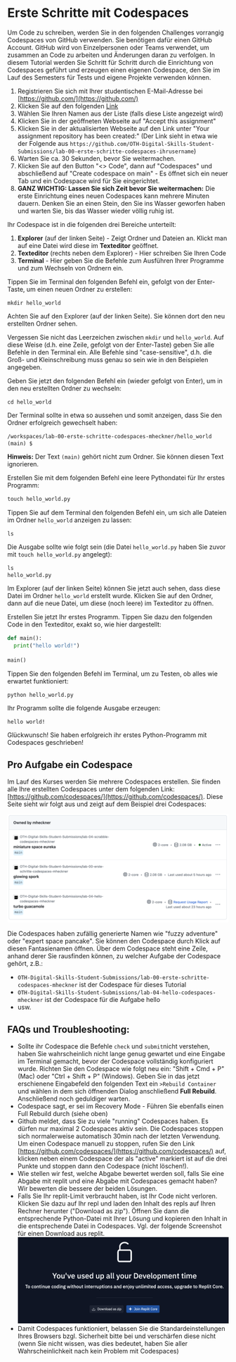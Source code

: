 # Erste Schritte mit Codespaces
Um Code zu schreiben, werden Sie in den folgenden Challenges vorrangig Codespaces von GitHub verwenden. Sie benötigen dafür einen GitHub Account. GitHub wird von Einzelpersonen oder Teams verwendet, um zusammen an Code zu arbeiten und Änderungen daran zu verfolgen. In diesem Tutorial werden Sie Schritt für Schritt durch die Einrichtung von Codespaces geführt und erzeugen einen eigenen Codespace, den Sie im Lauf des Semesters für Tests und eigene Projekte verwenden können.

1. Registrieren Sie sich mit Ihrer studentischen E-Mail-Adresse bei [https://github.com/](https://github.com/)
2. Klicken Sie auf den folgenden [Link](https://classroom.github.com/a/aUH65Zhn)
3. Wählen Sie Ihren Namen aus der Liste (falls diese Liste angezeigt wird)
4. Klicken Sie in der geöffneten Webseite auf "Accept this assignment"
5. Klicken Sie in der aktualisierten Webseite auf den Link unter "Your assignment repository has been created:" (Der Link sieht in etwa wie der Folgende aus ```https://github.com/OTH-Digital-Skills-Student-Submissions/lab-00-erste-schritte-codespaces-ihrusername```)
6. Warten Sie ca. 30 Sekunden, bevor Sie weitermachen.
7. Klicken Sie auf den Button "<> Code", dann auf "Codespaces" und abschließend auf "Create codespace on main" - Es öffnet sich ein neuer Tab und ein Codespace wird für Sie eingerichtet.
8. **GANZ WICHTIG: Lassen Sie sich Zeit bevor Sie weitermachen:** Die erste Einrichtung eines neuen Codespaces kann mehrere Minuten dauern. Denken Sie an einen Stein, den Sie ins Wasser geworfen haben und warten Sie, bis das Wasser wieder völlig ruhig ist.

Ihr Codespace ist in die folgenden drei Bereiche unterteilt:

1. **Explorer** (auf der linken Seite) - Zeigt Ordner und Dateien an. Klickt man auf eine Datei wird diese im **Texteditor** geöffnet.
2. **Texteditor** (rechts neben dem Explorer) - Hier schreiben Sie Ihren Code
3. **Terminal** - Hier geben Sie die Befehle zum Ausführen Ihrer Programme und zum Wechseln von Ordnern ein.

Tippen Sie im Terminal den folgenden Befehl ein, gefolgt von der Enter-Taste, um einen neuen Ordner zu erstellen:

~~~shell
mkdir hello_world
~~~

Achten Sie auf den Explorer (auf der linken Seite). Sie können dort den neu erstellten Ordner sehen.

Vergessen Sie nicht das Leerzeichen zwischen ```mkdir``` und ```hello_world```. Auf diese Weise (d.h. eine Zeile, gefolgt von der Enter-Taste) geben Sie alle Befehle in den Terminal ein. Alle Befehle sind "case-sensitive", d.h. die Groß- und Kleinschreibung muss genau so sein wie in den Beispielen angegeben.

Geben Sie jetzt den folgenden Befehl ein (wieder gefolgt von Enter), um in den neu erstellten Ordner zu wechseln:

~~~shell
cd hello_world
~~~

Der Terminal sollte in etwa so aussehen und somit anzeigen, dass Sie den Ordner erfolgreich gewechselt haben:

~~~shell
/workspaces/lab-00-erste-schritte-codespaces-mheckner/hello_world (main) $
~~~

**Hinweis:** Der Text ```(main)``` gehört nicht zum Ordner. Sie können diesen Text ignorieren.

Erstellen Sie mit dem folgenden Befehl eine leere Pythondatei für Ihr erstes Programm:

~~~python
touch hello_world.py	
~~~

Tippen Sie auf dem Terminal den folgenden Befehl ein, um sich alle Dateien im Ordner ```hello_world``` anzeigen zu lassen:

~~~shell
ls
~~~

Die Ausgabe sollte wie folgt sein (die Datei ```hello_world.py``` haben Sie zuvor mit ```touch hello_world.py``` angelegt):

~~~shell
ls
hello_world.py
~~~

Im Explorer (auf der linken Seite) können Sie jetzt auch sehen, dass diese Datei im Ordner ```hello_world``` erstellt wurde. Klicken Sie auf den Ordner, dann auf die neue Datei, um diese (noch leere) im Texteditor zu öffnen.

Erstellen Sie jetzt Ihr erstes Programm. Tippen Sie dazu den folgenden Code in den Texteditor, exakt so, wie hier dargestellt:

~~~python
def main():
  print("hello world!")

main()
~~~

Tippen Sie den folgenden Befehl im Terminal, um zu Testen, ob alles wie erwartet funktioniert:

~~~shell
python hello_world.py 
~~~

Ihr Programm sollte die folgende Ausgabe erzeugen:

~~~shell
hello world!
~~~

Glückwunsch! Sie haben erfolgreich ihr erstes Python-Programm mit Codespaces geschrieben!

## Pro Aufgabe ein Codespace
Im Lauf des Kurses werden Sie mehrere Codespaces erstellen. Sie finden alle Ihre erstellten Codespaces unter dem folgenden Link: [https://github.com/codespaces/](https://github.com/codespaces/). Diese Seite sieht wir folgt aus und zeigt auf dem Beispiel drei Codespaces:

![04_overview_codespaces](img/04_overview_codespaces.png)


Die Codespaces haben zufällig generierte Namen wie "fuzzy adventure" oder "expert space pancake". Sie können den Codespace durch Klick auf diesen Fantasienamen öffnen. Über dem Codespace steht eine Zeile, anhand derer Sie rausfinden können, zu welcher Aufgabe der Codespace gehört, z.B.:
  * ```OTH-Digital-Skills-Student-Submissions/lab-00-erste-schritte-codespaces-mheckner``` ist der Codespace für dieses Tutorial
  * ```OTH-Digital-Skills-Student-Submissions/lab-04-hello-codespaces-mheckner``` ist der Codespace für die Aufgabe hello
  * usw.


## FAQs und Troubleshooting:
* Sollte ihr Codespace die Befehle ```check``` und ```submit```nicht verstehen, haben Sie wahrscheinlich nicht lange genug gewartet und eine Eingabe im Terminal gemacht, bevor der Codespace vollständig konfiguriert wurde. Richten Sie den Codespace wie folgt neu ein: "Shift + Cmd + P" (Mac) oder "Ctrl + Shift + P" (Windows). Geben Sie in das jetzt erschienene Eingabefeld den folgenden Text ein ```>Rebuild Container``` und wählen in dem sich öffnenden Dialog anschließend **Full Rebuild**. Anschließend noch geduldiger warten.
* Codespace sagt, er sei im Recovery Mode - Führen Sie ebenfalls einen Full Rebuild durch (siehe oben)
* Github meldet, dass Sie zu viele "running" Codespaces haben. Es dürfen nur maximal 2 Codespaces aktiv sein. Die Codespaces stoppen sich normalerweise automatisch 30min nach der letzten Verwendung. Um einen Codespace manuell zu stoppen, rufen Sie den Link [https://github.com/codespaces/](https://github.com/codespaces/) auf, klicken neben einem Codespace der als "active" markiert ist auf die drei Punkte und stoppen dann den Codespace (nicht löschen!).
* Wie stellen wir fest, welche Abgabe bewertet werden soll, falls Sie eine Abgabe mit replit und eine Abgabe mit Codespaces gemacht haben? Wir bewerten die bessere der beiden Lösungen.
* Falls Sie Ihr replit-Limit verbraucht haben, ist Ihr Code nicht verloren. Klicken Sie dazu auf Ihr repl und laden den Inhalt des repls auf Ihren Rechner herunter ("Download as zip"). Öffnen Sie dann die entsprechende Python-Datei mit Ihrer Lösung und kopieren den Inhalt in die entsprechende Datei in Codespaces. Vgl. der folgende Screenshot für einen Download aus replit.
![04_replit_download](img/04_replit_download.png)
* Damit Codespaces funktioniert, belassen Sie die Standardeinstellungen Ihres Browsers bzgl. Sicherheit bitte bei und verschärfen diese nicht (wenn Sie nicht wissen, was dies bedeutet, haben Sie aller Wahrscheinlichkeit nach kein Problem mit Codespaces)
